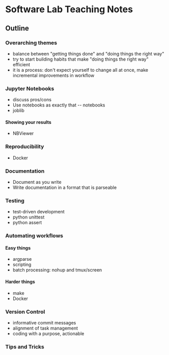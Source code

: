# Software Lab Teaching Notes

## Outline

### Overarching themes

- balance between "getting things done" and "doing things the right way"
- try to start building habits that make "doing things the right way" efficient
- it is a process: don't expect yourself to change all at once, make incremental improvements in workflow

### Jupyter Notebooks

- discuss pros/cons
- Use notebooks as exactly that -- notebooks
- joblib

#### Showing your results

- NBViewer



### Reproducibility

- Docker

### Documentation

- Document as you write
- Write documentation in a format that is parseable

### Testing 

- test-driven development
- python unittest
- python assert

### Automating workflows

#### Easy things

- argparse
- scripting
- batch processing: nohup and tmux/screen

#### Harder things

- make
- Docker

### Version Control

- informative commit messages
- alignment of task management
- coding with a purpose, actionable 

### Tips and Tricks